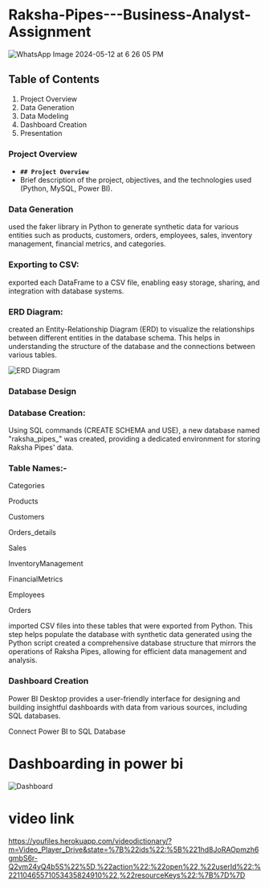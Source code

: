 # Raksha-Pipes---Business-Analyst-Assignment

 ![WhatsApp Image 2024-05-12 at 6 26 05 PM](https://github.com/mintijha/Raksha-Pipes---Business-Analyst-Assignment/assets/123978172/fcd94e69-1920-412b-bca8-9fd2f5362afc)
         
                                                                            
## Table of Contents
1.	Project Overview
2.	Data Generation
3.	Data Modeling 
4.	Dashboard Creation
5.	Presentation

### **Project Overview**

- **`## Project Overview`**
- Brief description of the project, objectives, and the technologies used (Python, MySQL, Power BI).

### **Data Generation**

used the faker library in Python to generate synthetic data for various entities such as products, customers, orders, employees, sales, inventory management, financial metrics, and categories.


### **Exporting to CSV:**

exported each DataFrame to a CSV file, enabling easy storage, sharing, and integration with database systems.

### **ERD Diagram:** 

created an Entity-Relationship Diagram (ERD) to visualize the relationships between different entities in the database schema. This helps in understanding the structure of the database and the connections between various tables.


![ERD Diagram](https://github.com/mintijha/Raksha-Pipes---Business-Analyst-Assignment/assets/123978172/36eeba12-7f81-4b4d-8a54-d1908baa41ea)

### **Database Design**

### **Database Creation:** 

 Using SQL commands (CREATE SCHEMA and USE), a new database named "raksha_pipes_" was created, providing a dedicated environment for storing Raksha Pipes' data. 

### **Table Names:-**

Categories

Products

Customers

Orders_details

Sales

InventoryManagement

FinancialMetrics

Employees

Orders

imported CSV files into these tables that were exported from Python. This step helps populate the database with synthetic data generated using the Python script created a comprehensive database structure that mirrors the operations of Raksha Pipes, allowing for efficient data management and analysis.

### **Dashboard Creation**

Power BI Desktop provides a user-friendly interface for designing and building insightful dashboards with data from various sources, including SQL databases. 

Connect Power BI to SQL Database 

# Dashboarding in power bi  

 ![Dashboard](https://github.com/mintijha/Raksha-Pipes---Business-Analyst-Assignment/assets/123978172/437d4ade-5845-42e6-9795-b64b489ec264)


# video link

https://youfiles.herokuapp.com/videodictionary/?m=Video_Player_Drive&state=%7B%22ids%22:%5B%221hd8JoRAOpmzh6gmbS6r-Q2vm24yQ4b5S%22%5D,%22action%22:%22open%22,%22userId%22:%22110465571053435824910%22,%22resourceKeys%22:%7B%7D%7D

